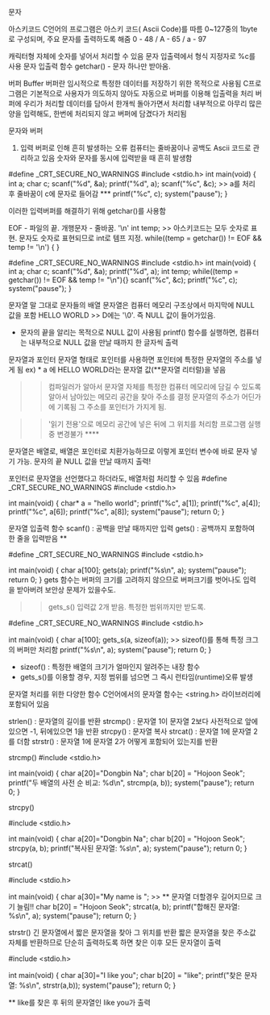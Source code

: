 문자

아스키코드
C언어의 프로그램은 아스키 코드( Ascii Code)를 따름
0~127중의 1byte로 구성되며, 주요 문자를 출력하도록 해줌
0 - 48 / A - 65 / a - 97

캐릭터형 자체에 숫자를 넣어서 처리할 수 있음
문자 입출력에서 형식 지정자로 %c를 사용
문자 입출력 함수
getchar()  - 문자 하나만 받아옴.

버퍼 Buffer
버퍼란 임시적으로 특정한 데이터를 저장하기 위한 목적으로 사용됨
C프로그램은 기본적으로 사용자가 의도하지 않아도 자동으로 버퍼를 이용해 입출력을 처리
버퍼에 우리가 처리할 데이터를 담아서 한개씩 돌아가면서 처리함
내부적으로 아무리 많은 양을 입력해도, 한번에 처리되지 않고 버퍼에 담겼다가 처리됨


문자와 버퍼
1. 입력 버퍼로 인해 흔히 발생하는 오류
컴퓨터는 줄바꿈이나 공백도 Ascii 코드로 관리하고 있음
숫자와 문자를 동시에 입력받을 때 흔히 발생함

#define _CRT_SECURE_NO_WARNINGS
#include <stdio.h>
int main(void) {
	int a;
	char c;
	scanf("%d", &a);
	printf("%d", a);
	scanf("%c", &c); >> a를 처리 후 줄바꿈이 c에 문자로 들어감 ***
	printf("%c", c);
	system("pause");
}

 이러한 입력버퍼를 해결하기 위해 getchar()를 사용함

 EOF - 파일의 끝.
 개행문자 - 줄바꿈. '\n'
int temp; >> 아스키코드는 모두 숫자로 표현. 문자도 숫자로 표현되므로 int로 템프 지정.
while((temp = getchar()) != EOF && temp != '\n') { }

#define _CRT_SECURE_NO_WARNINGS
#include <stdio.h>
int main(void) {
	int a;
	char c;
	scanf("%d", &a);
	printf("%d", a);
	int temp;
	while((temp = getchar()) != EOF && temp != "\n"){}
	scanf("%c", &c);
	printf("%c", c);
	system("pause");
}


문자열
말 그대로 문자들의 배열
문자열은 컴퓨터 메모리 구조상에서 마지막에 NULL 값을 포함
HELLO WORLD >> D에는 '\0'. 즉 NULL 값이 들어가있음.
* 문자의 끝을 알리는 목적으로 NULL 값이 사용됨
printf() 함수를 실행하면, 컴퓨터는 내부적으로 NULL 값을 만날 때까지 한 글자씩 출력

문자열과 포인터
문자열 형태로 포인터를 사용하면 포인터에 특정한 문자열의 주소를 넣게 됨
ex) * a 에 HELLO WORLD라는 문자열 값(**문자열 리터럴)을 넣음
  >> 컴파일러가 알아서 문자열 자체를 특정한 컴퓨터 메모리에 담길 수 있도록 알아서 남아있는 메모리 공간을 찾아 주소를 결정
  >> 문자열의 주소가 어딘가에 기록됨
  >> 그 주소를 포인터가 가지게 됨. 

  >> '읽기 전용'으로 메모리 공간에 넣은 뒤에 그 위치를 처리함 
  >> 프로그램 실행 중 변경불가 ****

문자열은 배열로, 배열은 포인터로 치환가능하므로 이렇게 포인터 변수에 바로 문자 넣기 가능.
문자의 끝 NULL 값을 만날 때까지 출력!

포인터로 문자열을 선언했다고 하더라도, 배열처럼 처리할 수 있음
#define _CRT_SECURE_NO_WARNINGS
#include <stdio.h>

int main(void) {
	char* a = "hello world";
	printf("%c", a[1]);
	printf("%c", a[4]);
	printf("%c", a[6]);
	printf("%c", a[8]);
	system("pause");
	return 0;
}

문자열 입출력 함수
scanf() : 공백을 만날 때까지만 입력
gets() : 공백까지 포함하여 한 줄을 입력받음 **

#define _CRT_SECURE_NO_WARNINGS
#include <stdio.h>

int main(void) {
	char a[100];
	gets(a);
	printf("%s\n", a);
	system("pause");
	return 0;
}
gets 함수는 버퍼의 크기를 고려하지 않으므로 버퍼크기를 벗어나도 입력을 받아버려 보안상 문제가 있을수도.
>> gets_s() 입력값 2개 받음. 특정한 범위까지만 받도록.

#define _CRT_SECURE_NO_WARNINGS
#include <stdio.h>

int main(void) {
	char a[100];
	gets_s(a, sizeof(a));  >> sizeof()를 통해 특정 크그의 버퍼만 처리함
	printf("%s\n", a);
	system("pause");
	return 0;
}

* sizeof() : 특정한 배열의 크기가 얼마인지 알려주는 내장 함수
* gets_s()를 이용할 경우, 지정 범위를 넘으면 그 즉시 런타임(runtime)오류 발생

문자열 처리를 위한 다양한 함수
C언어에서의 문자열 함수는 <string.h> 라이브러리에 포함되어 있음

strlen() : 문자열의 길이를 반환
strcmp() : 문자열 1이 문자열 2보다 사전적으로 앞에있으면 -1, 뒤에있으면 1을 반환
strcpy() : 문자열 복사
strcat() : 문자열 1에 문자열 2를 더함
strstr() : 문자열 1에 문자열 2가 어떻게 포함되어 있는지를 반환

strcmp()
#include <stdio.h>

int main(void) {
	char a[20]="Dongbin Na";
	char b[20] = "Hojoon Seok";
	printf("두 배열의 사전 순 비교: %d\n", strcmp(a, b));
	system("pause");
	return 0;
}

strcpy()

#include <stdio.h>

int main(void) {
	char a[20]="Dongbin Na";
	char b[20] = "Hojoon Seok";
	strcpy(a, b);
	printf("복사된 문자열: %s\n", a);
	system("pause");
	return 0;
}

strcat()

#include <stdio.h>

int main(void) {
	char a[30]="My name is ";  >> ** 문자열 더할경우 길어지므로 크기 늘림!!
	char b[20] = "Hojoon Seok";
	strcat(a, b);
	printf("합해진 문자열: %s\n", a);
	system("pause");
	return 0;
}

strstr()
긴 문자열에서 짧은 문자열을 찾아 그 위치를 반환
짧은 문자열을 찾은 주소값 자체를 반환하므로 단순히 출력하도록 하면 찾은 이후 모든 문자열이 출력

#include <stdio.h>

int main(void) {
	char a[30]="I like you";
	char b[20] = "like";
	printf("찾은 문자열: %s\n", strstr(a,b));
	system("pause");
	return 0;
}

** like를 찾은 후 뒤의 문자열인 like you가 출력
